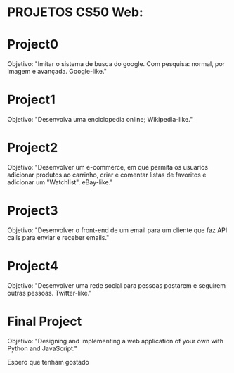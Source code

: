 # PROJETOS CS50 Web:

# Project0

Objetivo: "Imitar o sistema de busca do google.
Com pesquisa: normal, por imagem e avançada.
Google-like."

# Project1

Objetivo: "Desenvolva uma enciclopedia online; Wikipedia-like."

# Project2

Objetivo: "Desenvolver um e-commerce, em que permita os usuarios adicionar produtos ao carrinho, criar e comentar listas de favoritos e adicionar um "Watchlist".
eBay-like."

# Project3

Objetivo: "Desenvolver o front-end de um email para um cliente que faz API calls para enviar e receber emails."

# Project4

Objetivo: "Desenvolver uma rede social para pessoas postarem e seguirem outras pessoas.
Twitter-like."

# Final Project

Objetivo: "Designing and implementing a web application of your own with Python and JavaScript."

Espero que tenham gostado
